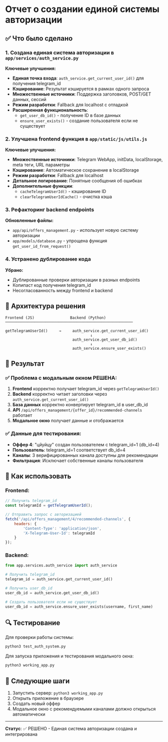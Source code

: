 # Отчет о создании единой системы авторизации

## ✅ Что было сделано

### 1. Создана единая система авторизации в `app/services/auth_service.py`

**Ключевые улучшения:**
- **Единая точка входа**: `auth_service.get_current_user_id()` для получения telegram_id
- **Кэширование**: Результат кэшируется в рамках одного запроса
- **Множественные источники**: Поддержка заголовков, POST/GET данных, сессий
- **Режим разработки**: Fallback для localhost с отладкой
- **Расширенная функциональность**: 
  - `get_user_db_id()` - получение ID в базе данных
  - `ensure_user_exists()` - создание пользователя если не существует

### 2. Улучшена frontend функция в `app/static/js/utils.js`

**Ключевые улучшения:**
- **Множественные источники**: Telegram WebApp, initData, localStorage, meta теги, URL параметры
- **Кэширование**: Автоматическое сохранение в localStorage
- **Режим разработки**: Fallback для localhost
- **Детальное логирование**: Понятные сообщения об ошибках
- **Дополнительные функции**:
  - `cacheTelegramUserId()` - кэширование ID
  - `clearTelegramUserIdCache()` - очистка кэша

### 3. Рефакторинг backend endpoints

**Обновленные файлы:**
- `app/api/offers_management.py` - использует новую систему авторизации
- `app/models/database.py` - упрощена функция `get_user_id_from_request()`

### 4. Устранено дублирование кода

**Убрано:**
- Дублированные проверки авторизации в разных endpoints
- Копипаст код получения telegram_id
- Несогласованность между frontend и backend

## 🔧 Архитектура решения

```
Frontend (JS)                Backend (Python)
─────────────────────────────────────────────────────────

getTelegramUserId()     →     auth_service.get_current_user_id()
                                      ↓
                              auth_service.get_user_db_id()
                                      ↓
                              auth_service.ensure_user_exists()
```

## 🎯 Результат

### ✅ Проблема с модальным окном РЕШЕНА:

1. **Frontend** корректно получает telegram_id через `getTelegramUserId()`
2. **Backend** корректно читает заголовки через `auth_service.get_current_user_id()`
3. **База данных** корректно конвертирует telegram_id в user_db_id
4. **API** `/api/offers_management/{offer_id}/recommended-channels` работает
5. **Модальное окно** получает данные и отображается

### ✅ Данные для тестирования:

- **Оффер 4**: "цйуйцу" создан пользователем с telegram_id=1 (db_id=4)
- **Пользователь**: telegram_id=1 соответствует db_id=4
- **Каналы**: 3 верифицированных канала доступны для рекомендации
- **Фильтрация**: Исключает собственные каналы пользователя

## 🚀 Как использовать

### Frontend:
```javascript
// Получить telegram_id
const telegramId = getTelegramUserId();

// Отправить запрос с авторизацией
fetch('/api/offers_management/4/recommended-channels', {
    headers: {
        'Content-Type': 'application/json',
        'X-Telegram-User-Id': telegramId
    }
});
```

### Backend:
```python
from app.services.auth_service import auth_service

# Получить telegram_id
telegram_id = auth_service.get_current_user_id()

# Получить user_db_id
user_db_id = auth_service.get_user_db_id()

# Создать пользователя если не существует
user_db_id = auth_service.ensure_user_exists(username, first_name)
```

## 🔍 Тестирование

Для проверки работы системы:
```bash
python3 test_auth_system.py
```

Для запуска приложения и тестирования модального окна:
```bash
python3 working_app.py
```

## 📝 Следующие шаги

1. Запустить сервер: `python3 working_app.py`
2. Открыть приложение в браузере
3. Создать новый оффер
4. Модальное окно с рекомендуемыми каналами должно открыться автоматически

---

**Статус**: ✅ РЕШЕНО - Единая система авторизации создана и интегрирована